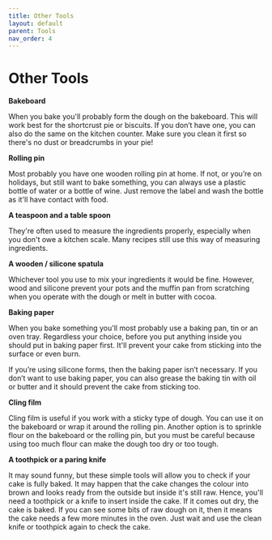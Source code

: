 ```yaml
---
title: Other Tools
layout: default
parent: Tools
nav_order: 4
---
```




<h1>Other Tools</h1>


**Bakeboard** 

When you bake you'll probably form the dough on the bakeboard. This will work best for the shortcrust pie or biscuits. If you don’t have one, you can also do the same on the kitchen counter. Make sure you clean it first so there's no dust or breadcrumbs in your pie!


**Rolling pin** 

Most probably you have one wooden rolling pin at home. If not, or you’re on holidays, but still want to bake something, you can always use a plastic bottle of water or a bottle of wine. Just remove the label and wash the bottle as it'll have contact with food.


**A teaspoon and a table spoon**

They're often used to measure the ingredients properly, especially when you don't owe a kitchen scale. Many recipes still use this way of measuring ingredients.

**A wooden / silicone spatula**

Whichever tool you use to mix your ingredients it would be fine. However, wood and silicone prevent your pots and the muffin pan from scratching when you operate with the dough or melt in butter with cocoa.

**Baking paper**

When you bake something you'll most probably use a baking pan, tin or an oven tray. Regardless your choice, before you put anything inside you should put in baking paper first. It'll prevent your cake from sticking into the surface or even burn. 

If you’re using silicone forms, then the baking paper isn’t necessary. 
If you don’t want to use baking paper, you can also grease the baking tin with oil or butter and it should prevent the cake from sticking too.

**Cling film**

Cling film is useful if you work with a sticky type of dough. You can use it on the bakeboard or wrap it around the rolling pin. Another option is to sprinkle flour on the bakeboard or the rolling pin, but you must be careful because using too much flour can make the dough too dry or too tough. 


**A toothpick or a paring knife**

It may sound funny, but these simple tools will allow you to check if your cake is fully baked. It may happen that the cake changes the colour into brown and looks ready from the outside but inside it's still raw. Hence, you'll need a toothpick or a knife to insert inside the cake. If it comes out dry, the cake is baked. If you can see some bits of raw dough on it, then it means the cake needs a few more minutes in the oven. Just wait and use the clean knife or toothpick again to check the cake.
